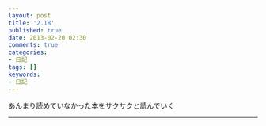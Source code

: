 ```yaml
---
layout: post
title: '2.18'
published: true
date: 2013-02-20 02:30
comments: true
categories:
- 日記
tags: []
keywords:
- 日記
---
```

あんまり読めていなかった本をサクサクと読んでいく

---

